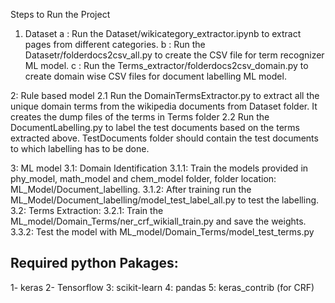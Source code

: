 Steps to Run the Project

1. Dataset
a : Run the Dataset/wikicategory_extractor.ipynb to extract pages from different categories. 
b : Run the Datasetr/folderdocs2csv_all.py to create the CSV file for term recognizer ML model. 
c : Run the Terms_extractor/folderdocs2csv_domain.py to create domain wise CSV files for document labelling ML model.

2: Rule based model
2.1 Run the DomainTermsExtractor.py to extract all the unique domain terms from the wikipedia documents from Dataset folder. 
	It creates the dump files of the terms in Terms folder
2.2 Run the DocumentLabelling.py to label the test documents based on the terms extracted above.
	TestDocuments folder should contain the test documents to which labelling has to be done.

3: ML model
3.1: Domain Identification
	3.1.1: Train the models provided in phy_model, math_model and chem_model folder, folder location: ML_Model/Document_labelling. 
	3.1.2: After training run the ML_Model/Document_labelling/model_test_label_all.py to test the labelling. 
3.2: Terms Extraction:
	3.2.1: Train the ML_model/Domain_Terms/ner_crf_wikiall_train.py and save the weights.
	3.3.2: Test the model with ML_model/Domain_Terms/model_test_terms.py


Required python Pakages:
-----------------

1- keras
2- Tensorflow
3: scikit-learn
4: pandas
5: keras_contrib (for CRF)
